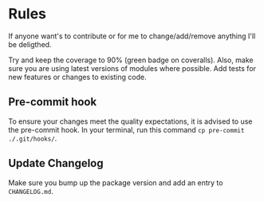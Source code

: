 # Rules

If anyone want's to contribute or for me to change/add/remove anything I'll be deligthed.

Try and keep the coverage to 90% (green badge on coveralls). Also, make sure you are using latest versions of modules where possible. Add tests for new features or changes to existing code.

## Pre-commit hook

To ensure your changes meet the quality expectations, it is advised to use the pre-commit hook. In your terminal, run
this command `cp pre-commit ./.git/hooks/`.

## Update Changelog

Make sure you bump up the package version and add an entry to `CHANGELOG.md`.
